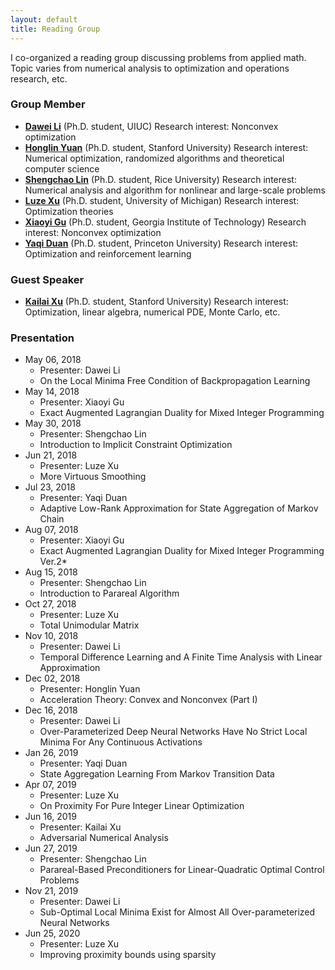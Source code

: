 ```yaml
---
layout: default
title: Reading Group
---
```


I co-organized a reading group discussing problems from applied math. Topic varies from numerical analysis to
optimization and operations research, etc.

### Group Member

- [**Dawei Li**](https://ise.illinois.edu/directory/profile/dawei2 ) (Ph.D. student, UIUC)  Research interest: Nonconvex
  optimization
- [**Honglin Yuan**](https://stanford.edu/~yuanhl/) (Ph.D. student, Stanford University)  Research interest: Numerical
  optimization, randomized algorithms and theoretical computer science
- [**Shengchao Lin**](http://www.caam.rice.edu/~sl107/) (Ph.D. student, Rice University)  Research interest: Numerical
  analysis and algorithm for nonlinear and large-scale problems
- [**Luze Xu**](https://ioe.engin.umich.edu/people/luze-xu/) (Ph.D. student, University of Michigan)  Research interest:
  Optimization theories
- [**Xiaoyi Gu**](https://www.isye.gatech.edu/users/xiaoyi-gu) (Ph.D. student, Georgia Institute of Technology)  Research
  interest: Nonconvex optimization
- [**Yaqi Duan**](https://www.linkedin.com/in/yaqi-duan-542062188) (Ph.D. student, Princeton University)  Research
  interest: Optimization and reinforcement learning

### Guest Speaker

- [**Kailai Xu**](http://stanford.edu/~kailaix/) (Ph.D. student, Stanford University)  Research interest: Optimization,
  linear algebra, numerical PDE, Monte Carlo, etc.

### Presentation
- May 06, 2018 
  - Presenter: Dawei Li
  - On the Local Minima Free Condition of Backpropagation Learning
- May 14, 2018 
  - Presenter: Xiaoyi Gu
  - Exact Augmented Lagrangian Duality for Mixed Integer Programming
- May 30, 2018 
  - Presenter: Shengchao Lin
  - Introduction to Implicit Constraint Optimization
- Jun 21, 2018 
  - Presenter: Luze Xu
  - More Virtuous Smoothing
- Jul 23, 2018 
  - Presenter: Yaqi Duan
  - Adaptive Low-Rank Approximation for State Aggregation of Markov Chain
- Aug 07, 2018 
  - Presenter: Xiaoyi Gu
  - Exact Augmented Lagrangian Duality for Mixed Integer Programming Ver.2*  
- Aug 15, 2018 
  - Presenter: Shengchao Lin
  - Introduction to Parareal Algorithm 
- Oct 27, 2018 
  - Presenter: Luze Xu
  - Total Unimodular Matrix  
- Nov 10, 2018 
  - Presenter: Dawei Li
  - Temporal Difference Learning and A Finite Time Analysis with Linear Approximation  
- Dec 02, 2018 
  - Presenter: Honglin Yuan
  - Acceleration Theory: Convex and Nonconvex (Part I)  
- Dec 16, 2018 
  - Presenter: Dawei Li
  - Over-Parameterized Deep Neural Networks Have No Strict Local Minima For Any Continuous Activations  
- Jan 26, 2019 
  - Presenter: Yaqi Duan
  - State Aggregation Learning From Markov Transition Data  
- Apr 07, 2019 
  - Presenter: Luze Xu
  - On Proximity For Pure Integer Linear Optimization  
- Jun 16, 2019 
  - Presenter: Kailai Xu
  - Adversarial Numerical Analysis  
- Jun 27, 2019 
  - Presenter: Shengchao Lin
  - Parareal-Based Preconditioners for Linear-Quadratic Optimal Control Problems  
- Nov 21, 2019 
  - Presenter: Dawei Li
  - Sub-Optimal Local Minima Exist for Almost All Over-parameterized Neural Networks  
- Jun 25, 2020 
  - Presenter: Luze Xu
  - Improving proximity bounds using sparsity  

